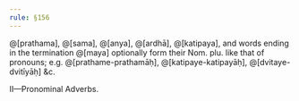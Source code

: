 ```yaml
---
rule: §156
---
```


@[prathama], @[sama], @[anya], @[ardhā], @[katipaya], and words ending in the termination @[maya] optionally form their Nom. plu. like that of pronouns; e.g. @[prathame-prathamāḥ], @[katipaye-katipayāḥ], @[dvitaye-dvitīyāḥ] &c.

II—Pronominal Adverbs.